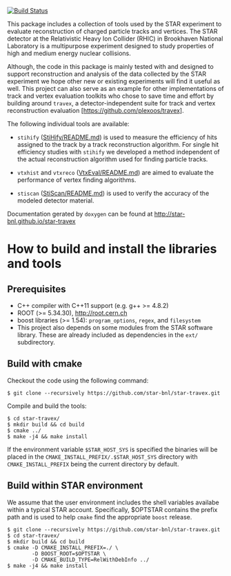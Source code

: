 [![Build Status](https://travis-ci.org/star-bnl/star-travex.svg?branch=master)](https://travis-ci.org/star-bnl/star-travex)

This package includes a collection of tools used by the STAR experiment to
evaluate reconstruction of charged particle tracks and vertices. The STAR
detector at the Relativistic Heavy Ion Collider (RHIC) in Brookhaven National
Laboratory is a multipurpose experiment designed to study properties of high and
medium energy nuclear collisions.

Although, the code in this package is mainly tested with and designed to support
reconstruction and analysis of the data collected by the STAR experiment we hope
other new or existing experiments will find it useful as well. This project can
also serve as an example for other implementations of track and vertex
evaluation toolkits who chose to save time and effort by building around
`travex`, a detector-independent suite for track and vertex reconstruction
evaluation [https://github.com/plexoos/travex].

The following individual tools are available:

- `stihify` ([StiHify/README.md](StiHify/README.md)) is used to measure the
efficiency of hits assigned to the track by a track reconstruction algorithm.
For single hit efficiency studies with `stihify` we developed a method
independent of the actual reconstruction algorithm used for finding particle
tracks.

- `vtxhist` and `vtxreco` ([VtxEval/README.md](VtxEval/README.md)) are aimed to
evaluate the performance of vertex finding algorithms.

- `stiscan` ([StiScan/README.md](StiScan/README.md)) is used to verify the
accuracy of the modeled detector material.

Documentation gerated by `doxygen` can be found at <http://star-bnl.github.io/star-travex>


How to build and install the libraries and tools
================================================


Prerequisites
-------------

- C++ compiler with C++11 support (e.g. g++ >= 4.8.2)
- ROOT (>= 5.34.30), http://root.cern.ch
- boost libraries (>= 1.54): `program_options`, `regex`, and `filesystem`
- This project also depends on some modules from the STAR software library.
  These are already included as dependencies in the `ext/` subdirectory.


Build with cmake
----------------

Checkout the code using the following command:

    $ git clone --recursively https://github.com/star-bnl/star-travex.git

Compile and build the tools:

    $ cd star-travex/
    $ mkdir build && cd build
    $ cmake ../
    $ make -j4 && make install

If the environment variable `$STAR_HOST_SYS` is specified the binaries will be
placed in the `CMAKE_INSTALL_PREFIX/.$STAR_HOST_SYS` directory with
`CMAKE_INSTALL_PREFIX` being the current directory by default.


Build within STAR environment
-----------------------------

We assume that the user environment includes the shell variables availabe within
a typical STAR account. Specifically, $OPTSTAR contains the prefix path and is
used to help `cmake` find the appropriate `boost` release.

    $ git clone --recursively https://github.com/star-bnl/star-travex.git
    $ cd star-travex/
    $ mkdir build && cd build
    $ cmake -D CMAKE_INSTALL_PREFIX=./ \
            -D BOOST_ROOT=$OPTSTAR \
            -D CMAKE_BUILD_TYPE=RelWithDebInfo ../
    $ make -j4 && make install
